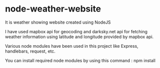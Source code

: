 # node-weather-website
It is weather showing website created using NodeJS

I have used mapbox api for geocoding and darksky.net api for fetching weather information using latitude and longitude provided by mapbox api.

Various node modules have been used in this project like Express, handlebars, request, etc. 

You can install required node modules by using this command : npm install
